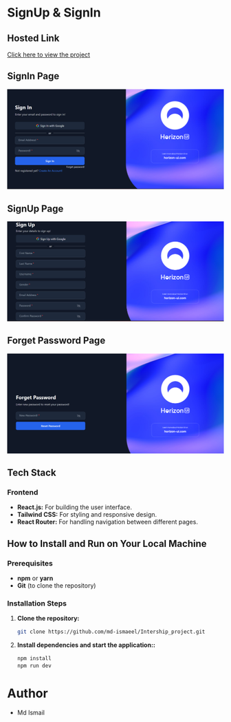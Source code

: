 # SignUp & SignIn

## Hosted Link

[Click here to view the project](https://intership-project-pekt.vercel.app)

## SignIn Page

![SignIn Page](./public/Screenshot%202024-11-20%20211024.png)

## SignUp Page

![SignUp Page](./public/Screenshot%202024-11-20%20211127.png)

## Forget Password Page

![SignUp Page](./public//Screenshot%202024-11-20%20211147.png)

## Tech Stack

### Frontend

- **React.js:** For building the user interface.
- **Tailwind CSS:** For styling and responsive design.
- **React Router:** For handling navigation between different pages.

## How to Install and Run on Your Local Machine

### Prerequisites

- **npm** or **yarn**
- **Git** (to clone the repository)

### Installation Steps

1. **Clone the repository:**

   ```bash
   git clone https://github.com/md-ismaeel/Intership_project.git

   ```

2. **Install dependencies and start the application::**

   ```bash
   npm install
   npm run dev

   ```

# Author

- Md Ismail
